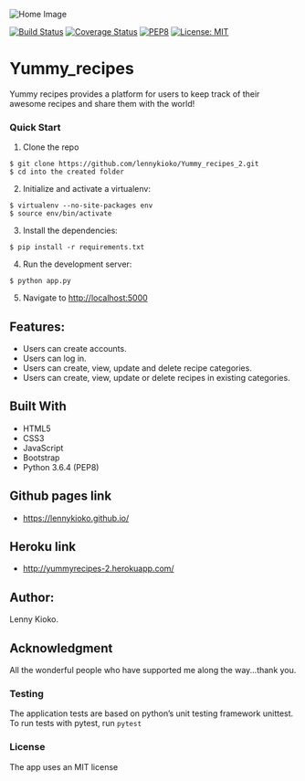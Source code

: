 ![Home Image](https://raw.github.com/lennykioko/Yummy_recipes_2/master/UI/img/strawberry.jpg)

[![Build Status](https://travis-ci.org/lennykioko/Yummy_recipes_2.svg?branch=master)](https://travis-ci.org/lennykioko/Yummy_recipes_2)
[![Coverage Status](https://coveralls.io/repos/github/lennykioko/Yummy_recipes_2/badge.svg?branch=master)](https://coveralls.io/github/lennykioko/Yummy_recipes_2?branch=master)
[![PEP8](https://img.shields.io/badge/code%20style-pep8-orange.svg)](https://www.python.org/dev/peps/pep-0008/)
[![License: MIT](https://img.shields.io/badge/License-MIT-yellow.svg)](https://opensource.org/licenses/MIT)

# Yummy_recipes
Yummy recipes provides a platform for users to keep track of their awesome recipes and share them with the world!

### Quick Start
1. Clone the repo
  ```
  $ git clone https://github.com/lennykioko/Yummy_recipes_2.git
  $ cd into the created folder
  ```
  
2. Initialize and activate a virtualenv:
  ```
  $ virtualenv --no-site-packages env
  $ source env/bin/activate
  ```

3. Install the dependencies:
  ```
  $ pip install -r requirements.txt
  ```

4. Run the development server:
  ```
  $ python app.py
  ```

5. Navigate to [http://localhost:5000](http://localhost:5000)


## Features:
* Users can  create accounts.
* Users can log in.
* Users can create, view, update and delete recipe categories.
* Users can create, view, update or delete recipes in existing categories.


## Built With
* HTML5
* CSS3
* JavaScript
* Bootstrap
* Python 3.6.4 (PEP8)

## Github pages link
* https://lennykioko.github.io/


## Heroku link
* http://yummyrecipes-2.herokuapp.com/

## Author:
Lenny Kioko.

## Acknowledgment
All the wonderful people who have supported me along the way...thank you.


### Testing
The application tests are based on python’s unit testing framework unittest.
To run tests with pytest, run `pytest`

### License
The app uses an MIT license
